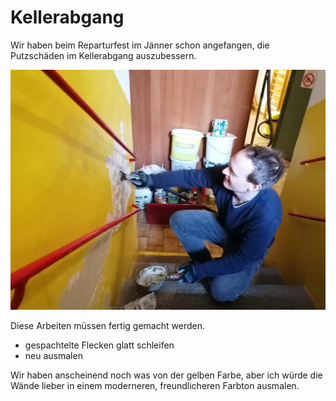 # Kellerabgang

Wir haben beim Reparturfest im Jänner schon angefangen, die Putzschäden im Kellerabgang auszubessern.

<img width="512" height="384" src="../fotos/PHOTO-2024-01-21-17-45-06.jpg" />

Diese Arbeiten müssen fertig gemacht werden.

- gespachtelte Flecken glatt schleifen
- neu ausmalen

Wir haben anscheinend noch was von der gelben Farbe, aber ich würde die Wände lieber in einem moderneren, freundlicheren Farbton ausmalen.